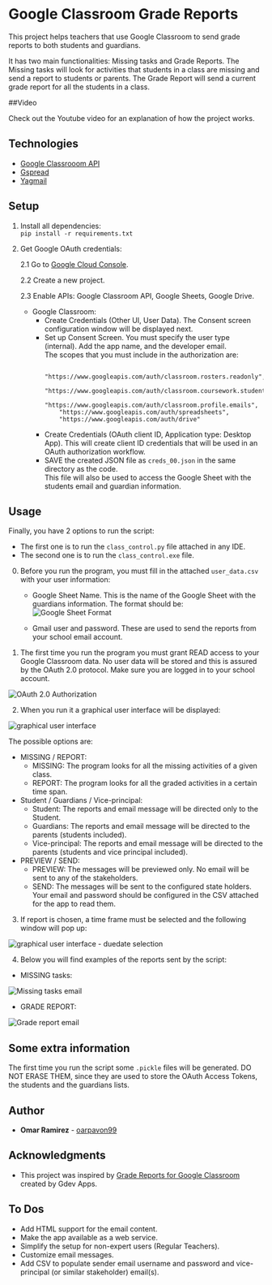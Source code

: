 # Google Classroom Grade Reports

This project helps teachers that use Google Classroom to send grade reports to both students and guardians. 

It has two main functionalities: Missing tasks and Grade Reports. The Missing tasks will look for activities that students in a class are missing and send a report to students or parents. The Grade Report will send a current grade report for all the students in a class.  

##Video

Check out the Youtube video for an explanation of how the project works. 

## Technologies

* [Google Classrooom API](https://developers.google.com/classroom)
* [Gspread](https://github.com/burnash/gspread)
* [Yagmail](https://github.com/kootenpv/yagmail)

## Setup

1. Install all dependencies:\
`pip install -r requirements.txt`
   

2. Get Google OAuth credentials:

    2.1 Go to [Google Cloud Console](https://console.cloud.google.com/).
    
   2.2 Create a new project.
    
    2.3 Enable APIs: Google Classroom API, Google Sheets, Google Drive. 
    
    * Google Classroom:
        * Create Credentials (Other UI, User Data). The Consent screen configuration window will be displayed next.
        * Set up Consent Screen. You must specify the user type (internal). Add the app name, and the developer email.  
          The scopes that you must include in the authorization are:
            ``` "https://www.googleapis.com/auth/classroom.courses.readonly",
                "https://www.googleapis.com/auth/classroom.rosters.readonly",
                "https://www.googleapis.com/auth/classroom.coursework.students",
                "https://www.googleapis.com/auth/classroom.profile.emails",
                "https://www.googleapis.com/auth/spreadsheets",
                "https://www.googleapis.com/auth/drive"
        * Create Credentials (OAuth client ID, Application type: Desktop App). This will create client ID credentials that will be used in an OAuth authorization workflow.
        * SAVE the created JSON file as `creds_00.json` in the same directory as the code.    
    This file will also be used to access the Google Sheet with the students email and guardian information.
          
## Usage

Finally, you have 2 options to run the script:

* The first one is to run the `class_control.py` file attached in any IDE. 
* The second one is to run the `class_control.exe` file.

0. Before you run the program, you must fill in the attached `user_data.csv` with your user information:
   * Google Sheet Name. This is the name of the Google Sheet with the guardians information. The format should be:
    ![Google Sheet Format](IMAGES/image_002.png)
     
    * Gmail user and password. These are used to send the reports from your school email account. 
    

1. The first time you run the program you must grant READ access to your Google Classroom data. No user data will be stored and this is assured by the OAuth 2.0 protocol.
Make sure you are logged in to your school account.
   
![OAuth 2.0 Authorization](IMAGES/image_000.png)
 

2. When you run it a graphical user interface will be displayed:

![graphical user interface](IMAGES/image_00.png)

The possible options are:
* MISSING / REPORT:
    * MISSING: The program looks for all the missing activities of a given class.
    * REPORT: The program looks for all the graded activities in a certain time span.
* Student / Guardians / Vice-principal:
    * Student: The reports and email message will be directed only to the Student.
    * Guardians: The reports and email message will be directed to the parents (students included).
    * Vice-principal: The reports and email message will be directed to the parents (students and vice principal included).
* PREVIEW / SEND:
    * PREVIEW: The messages will be previewed only. No email will be sent to any of the stakeholders.
    * SEND: The messages will be sent to the configured state holders. Your email and password should be configured in the CSV attached for the app to read them.

3. If report is chosen, a time frame must be selected and the following window will pop up:

![graphical user interface - duedate selection](IMAGES/image_01.png)

4. Below you will find examples of the reports sent by the script:

* MISSING tasks:

![Missing tasks email](IMAGES/image_02.png)

* GRADE REPORT:

![Grade report email](IMAGES/image_03.png)



## Some extra information

The first time you run the script some `.pickle` files will be generated. DO NOT ERASE THEM, since they are used to store the OAuth Access Tokens, the students and the guardians lists. 

## Author

* **Omar Ramirez** - [oarpavon99](https://github.com/oarpavon99)


## Acknowledgments

* This project was inspired by [Grade Reports for Google Classroom](https://www.gdevapps.com/app-page-grade-reports) created by Gdev Apps. 

## To Dos

* Add HTML support for the email content.
* Make the app available as a web service.
* Simplify the setup for non-expert users (Regular Teachers).
* Customize email messages.
* Add CSV to populate sender email username and password and vice-principal (or similar stakeholder) email(s).